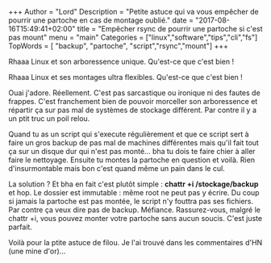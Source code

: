 +++
Author = "Lord"
Description = "Petite astuce qui va vous empêcher de pourrir une partoche en cas de montage oublié."
date = "2017-08-16T15:49:41+02:00"
title = "Empêcher rsync de pourrir une partoche si c'est pas mount"
menu = "main"
Categories = ["linux","software","tips","cli","fs"]
TopWords = [  "backup", "partoche", "script","rsync","mount"]
+++

Rhaaa Linux et son arboressence unique. Qu'est-ce que c'est bien !

Rhaaa Linux et ses montages ultra flexibles. Qu'est-ce que c'est bien !

Ouai j'adore. Réellement. C'est pas sarcastique ou ironique ni des fautes de frappes. C'est franchement bien de pouvoir morceller son arboressence et répartir ça sur pas mal de systèmes de stockage différent. Par contre il y a un ptit truc un poil relou.

Quand tu as un script qui s'execute régulièrement et que ce script sert à faire un gros backup de pas mal de machines différentes mais qu'il fait tout ça sur un disque dur qui n'est pas monté… bha tu dois te faire chier à aller faire le nettoyage. Ensuite tu montes la partoche en question et voilà. Rien d'insurmontable mais bon c'est quand même un pain dans le cul.

La solution ? Et bha en fait c'est plutôt simple : **chattr +i /stockage/backup** et hop. Le dossier est immutable : même root ne peut pas y écrire. Du coup si jamais la partoche est pas montée, le script n'y fouttra pas ses fichiers. Par contre ça veux dire pas de backup. Méfiance. Rassurez-vous, malgré le chattr +i, vous pouvez monter votre partoche sans aucun soucis. C'est juste parfait.

Voilà pour la ptite astuce de filou. Je l'ai trouvé dans les commentaires d'HN (une mine d'or)…

